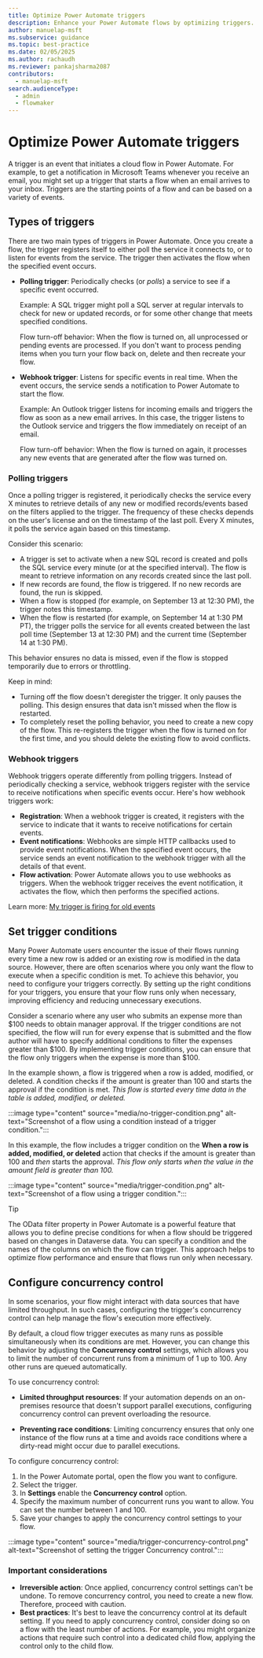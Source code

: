 ```yaml
---
title: Optimize Power Automate triggers
description: Enhance your Power Automate flows by optimizing triggers. Learn about polling and webhook triggers, setting conditions, and managing concurrency control.
author: manuelap-msft
ms.subservice: guidance
ms.topic: best-practice
ms.date: 02/05/2025
ms.author: rachaudh
ms.reviewer: pankajsharma2087
contributors: 
  - manuelap-msft
search.audienceType: 
  - admin
  - flowmaker
---
```


# Optimize Power Automate triggers

A trigger is an event that initiates a cloud flow in Power Automate. For example, to get a notification in Microsoft Teams whenever you receive an email, you might set up a trigger that starts a flow when an email arrives to your inbox. Triggers are the starting points of a flow and can be based on a variety of events.

## Types of triggers

There are two main types of triggers in Power Automate. Once you create a flow, the trigger registers itself to either poll the service it connects to, or to listen for events from the service. The trigger then activates the flow when the specified event occurs.

- **Polling trigger**: Periodically checks (or *polls*) a service to see if a specific event occurred. 

    Example: A SQL trigger might poll a SQL server at regular intervals to check for new or updated records, or for some other change that meets specified conditions.
  
    Flow turn-off behavior: When the flow is turned on, all unprocessed or pending events are processed. If you don't want to process pending items when you turn your flow back on, delete and then recreate your flow.

- **Webhook trigger**: Listens for specific events in real time. When the event occurs, the service sends a notification to Power Automate to start the flow. 
 
    Example: An Outlook trigger listens for incoming emails and triggers the flow as soon as a new email arrives. In this case, the trigger listens to the Outlook service and triggers the flow immediately on receipt of an email.
  
    Flow turn-off behavior: When the flow is turned on again, it processes any new events that are generated after the flow was turned on.

### Polling triggers

Once a polling trigger is registered, it periodically checks the service every X minutes to retrieve details of any new or modified records/events based on the filters applied to the trigger. The frequency of these checks depends on the user's license and on the timestamp of the last poll. Every X minutes, it polls the service again based on this timestamp.

Consider this scenario:

- A trigger is set to activate when a new SQL record is created and polls the SQL service every minute (or at the specified interval). The flow is meant to retrieve information on any records created since the last poll.
- If new records are found, the flow is triggered. If no new records are found, the run is skipped.
- When a flow is stopped (for example, on September 13 at 12:30 PM), the trigger notes this timestamp.
- When the flow is restarted (for example, on September 14 at 1:30 PM PT), the trigger polls the service for all events created between the last poll time (September 13 at 12:30 PM) and the current time (September 14 at 1:30 PM).

This behavior ensures no data is missed, even if the flow is stopped temporarily due to errors or throttling.
   
Keep in mind:

- Turning off the flow doesn't deregister the trigger. It only pauses the polling. This design ensures that data isn't missed when the flow is restarted.
- To completely reset the polling behavior, you need to create a new copy of the flow. This re-registers the trigger when the flow is turned on for the first time, and you should delete the existing flow to avoid conflicts.

### Webhook triggers

Webhook triggers operate differently from polling triggers. Instead of periodically checking a service, webhook triggers register with the service to receive notifications when specific events occur. Here's how webhook triggers work:

- **Registration**: When a webhook trigger is created, it registers with the service to indicate that it wants to receive notifications for certain events.
- **Event notifications**: Webhooks are simple HTTP callbacks used to provide event notifications. When the specified event occurs, the service sends an event notification to the webhook trigger with all the details of that event.
- **Flow activation**: Power Automate allows you to use webhooks as triggers. When the webhook trigger receives the event notification, it activates the flow, which then performs the specified actions.

Learn more: [My trigger is firing for old events](/power-automate/triggers-troubleshoot?tabs=classic-designer#my-trigger-is-firing-for-old-events)

## Set trigger conditions

Many Power Automate users encounter the issue of their flows running every time a new row is added or an existing row is modified in the data source. However, there are often scenarios where you only want the flow to execute when a specific condition is met. To achieve this behavior, you need to configure your triggers correctly. By setting up the right conditions for your triggers, you ensure that your flow runs only when necessary, improving efficiency and reducing unnecessary executions.

Consider a scenario where any user who submits an expense more than $100 needs to obtain manager approval. If the trigger conditions are not specified, the flow will run for every expense that is submitted and the flow author will have to specify additional conditions to filter the expenses greater than $100. By implementing trigger conditions, you can ensure that the flow only triggers when the expense is more than $100.

In the example shown, a flow is triggered when a row is added, modified, or deleted. A condition checks if the amount is greater than 100 and starts the approval if the condition is met. *This flow is started every time data in the table is added, modified, or deleted.*

:::image type="content" source="media/no-trigger-condition.png" alt-text="Screenshot of a flow using a condition instead of a trigger condition.":::

In this example, the flow includes a trigger condition on the **When a row is added, modified, or deleted** action that checks if the amount is greater than 100 and *then* starts the approval. *This flow only starts when the value in the amount field is greater than 100.*

:::image type="content" source="media/trigger-condition.png" alt-text="Screenshot of a flow using a trigger condition.":::

> [!TIP]
> The OData filter property in Power Automate is a powerful feature that allows you to define precise conditions for when a flow should be triggered based on changes in Dataverse data. You can specify a condition and the names of the columns on which the flow can trigger. This approach helps to optimize flow performance and ensure that flows run only when necessary.

## Configure concurrency control

In some scenarios, your flow might interact with data sources that have limited throughput. In such cases, configuring the trigger's concurrency control can help manage the flow's execution more effectively. 

By default, a cloud flow trigger executes as many runs as possible simultaneously when its conditions are met. However, you can change this behavior by adjusting the **Concurrency control** settings, which allows you to limit the number of concurrent runs from a minimum of 1 up to 100. Any other runs are queued automatically.

To use concurrency control:

- **Limited throughput resources**: If your automation depends on an on-premises resource that doesn't support parallel executions, configuring concurrency control can prevent overloading the resource.

- **Preventing race conditions**: Limiting concurrency ensures that only one instance of the flow runs at a time and avoids race conditions where a dirty-read might occur due to parallel executions.

To configure concurrency control:

1. In the Power Automate portal, open the flow you want to configure. 
1. Select the trigger. 
1. In **Settings** enable the **Concurrency control** option.
1. Specify the maximum number of concurrent runs you want to allow. You can set the number between 1 and 100.
1. Save your changes to apply the concurrency control settings to your flow.

:::image type="content" source="media/trigger-concurrency-control.png" alt-text="Screenshot of setting the trigger Concurrency control.":::

### Important considerations

- **Irreversible action**: Once applied, concurrency control settings can't be undone. To remove concurrency control, you need to create a new flow. Therefore, proceed with caution.
- **Best practices**: It's best to leave the concurrency control at its default setting. If you need to apply concurrency control, consider doing so on a flow with the least number of actions. For example, you might organize actions that require such control into a dedicated child flow, applying the control only to the child flow.